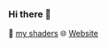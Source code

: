 ### Hi there 👋

🎨 [my shaders](https://www.shadertoy.com/user/ShaderSage)
🌐 [Website](kianmehrabani.github.io)

<!--
**kianmehrabani/kianmehrabani** is a ✨ _special_ ✨ repository because its `README.md` (this file) appears on your GitHub profile.

Here are some ideas to get you started:

- 🔭 I’m currently working on ...
- 🌱 I’m currently learning ...
- 👯 I’m looking to collaborate on ...
- 🤔 I’m looking for help with ...
- 💬 Ask me about ...
- 📫 How to reach me: ...
- 😄 Pronouns: ...
- ⚡ Fun fact: ...
-->

